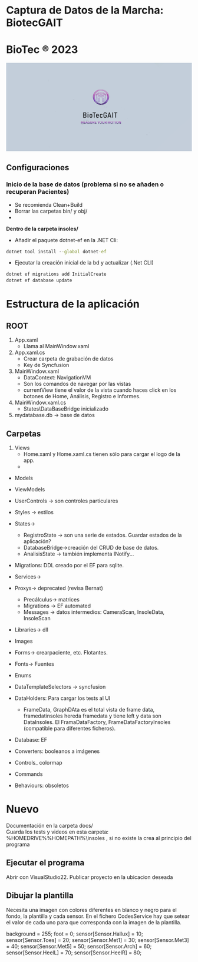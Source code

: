﻿# Captura de Datos de la Marcha: BiotecGAIT
# BioTec :registered: 2023

![Bio](/insoles/Images/biotecgait.png)
  

## Configuraciones

### Inicio de la base de datos (problema si no se añaden o recuperan Pacientes)
- Se recomienda Clean+Build
- Borrar las carpetas bin/ y obj/
- 
**Dentro de la carpeta insoles/**

- Añadir el paquete dotnet-ef en la .NET Cli:

```cmd
dotnet tool install --global dotnet-ef
```
- Ejecutar la creación inicial de la bd y actualizar (.Net CLI)
```cmd
dotnet ef migrations add InitialCreate
dotnet ef database update
```

# Estructura de la aplicación

## ROOT
1. App.xaml
    - Llama al MainWindow.xaml
2. App.xaml.cs 
    - Crear carpeta de grabación de datos
    - Key de Syncfusion
3. MainWindow.xaml
    - DataContext: NavigationVM
    - Son los comandos de navegar por las vistas
    - currentView tiene el valor de la vista cuando haces click en los 
    botones de Home, Análisis, Registro e Informes.
4. MainWindow.xaml.cs
    - States\DataBaseBridge inicializado
5. mydatabase.db -> base de datos
                
## Carpetas

1. Views
    - Home.xaml y Home.xaml.cs tienen sólo para cargar el logo de la app.
    - 
- Models
- ViewModels

- UserControls -> son controles particulares
- Styles -> estilos 
- States-> 
    * RegistroState -> son una serie de estados. Guardar estados de la aplicación?
    * DatabaseBridge->creación del CRUD de base de datos.
    * AnalisisState -> también implementa INotify... 
- Migrations: DDL creado por el EF para sqlite.
- Services->
- Proxys-> deprecated (revisa Bernat)
    * Precálculus-> matrices
    * Migrations -> EF automated
    * Messages -> datos intermedios:
	       CameraScan, InsoleData, InsoleScan
- Libraries-> dll
- Images
- Forms-> crearpaciente, etc. Flotantes.
- Fonts-> Fuentes
- Enums
- DataTemplateSelectors -> syncfusion
- DataHolders: Para cargar los tests al UI
    * FrameData, GraphDAta es el total vista de frame data, framedatinsoles hereda framedata y tiene left y data son DataInsoles. El FramaDataFactory, FrameDataFactoryInsoles (compatible para diferentes ficheros). 
- Database: EF
- Converters: booleanos a imágenes
- Controls_ colormap
- Commands
- Behaviours: obsoletos

# Nuevo
Documentación en la carpeta docs/  
Guarda los tests y videos en esta carpeta: %HOMEDRIVE%%HOMEPATH%\insoles , si no existe la crea al principio del programa
## Ejecutar el programa
Abrir con VisualStudio22. Publicar proyecto en la ubicacion deseada
## Dibujar la plantilla
Necesita una imagen con colores diferentes en blanco y negro para el fondo, la plantilla y cada sensor. En el fichero CodesService hay que setear el valor de cada uno para que corresponda con la imagen de la plantilla.  
 
background = 255;
foot = 0;
sensor[Sensor.Hallux] = 10;
sensor[Sensor.Toes] = 20;
sensor[Sensor.Met1] = 30;
sensor[Sensor.Met3] = 40;
sensor[Sensor.Met5] = 50;
sensor[Sensor.Arch] = 60;
sensor[Sensor.HeelL] = 70;
sensor[Sensor.HeelR] = 80;
